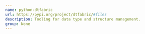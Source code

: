 ```yaml
---
name: python-dtfabric
url: https://pypi.org/project/dtfabric/#files
description: Tooling for data type and structure management.
group: None
---
```

